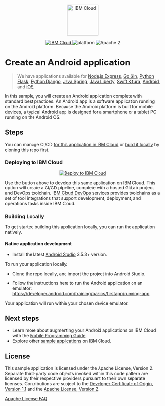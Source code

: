 <p align="center">
    <a href="https://cloud.ibm.com">
        <img src="https://cloud.ibm.com/media/docs/developer-appservice/resources/ibm-cloud.svg" height="100" alt="IBM Cloud">
    </a>
</p>


<p align="center">
    <a href="https://cloud.ibm.com">
    <img src="https://img.shields.io/badge/IBM%20Cloud-powered-blue.svg" alt="IBM Cloud">
    </a>
    <img src="https://img.shields.io/badge/platform-android-lightgrey.svg?style=flat" alt="platform">
    <img src="https://img.shields.io/badge/license-Apache2-blue.svg?style=flat" alt="Apache 2">
</p>


# Create an Android application

> We have applications available for [Node.js Express](https://github.com/IBM/node-express-app), [Go Gin](https://github.com/IBM/go-gin-app), [Python Flask](https://github.com/IBM/python-flask-app), [Python Django](https://github.com/IBM/python-django-app), [Java Spring](https://github.com/IBM/java-spring-app), [Java Liberty](https://github.com/IBM/java-liberty-app), [Swift Kitura](https://github.com/IBM/swift-kitura-app), [Android](https://github.com/IBM/android-app), and [iOS](https://github.com/IBM/ios-app).

In this sample, you will create an Android application complete with standard best practices. An Android app is a software application running on the Android platform. Because the Android platform is built for mobile devices, a typical Android app is designed for a smartphone or a tablet PC running on the Android OS.

## Steps

You can manage CI/CD [for this application in IBM Cloud](https://cloud.ibm.com/developer/appservice/starter-kits/android-app) or [build it locally](#building-locally) by cloning this repo first.

### Deploying to IBM Cloud

<p align="center">
    <a href="https://cloud.ibm.com/developer/appservice/create-app?starterKit=f52aa8e3-d683-37e5-bae6-79c5e3140e9f&defaultLanguage=ANDROID&navMode=starterkits">
    <img src="https://cloud.ibm.com/devops/setup/deploy/button_x2.png" alt="Deploy to IBM Cloud">
    </a>
</p>

Use the button above to develop this same application on IBM Cloud. This option will create a CI/CD pipeline, complete with a hosted GitLab project and DevOps toolchain. [IBM Cloud DevOps](https://www.ibm.com/cloud/devops) services provides toolchains as a set of tool integrations that support development, deployment, and operations tasks inside IBM Cloud. 

### Building Locally

To get started building this application locally, you can run the application natively.

#### Native application development

- Install the latest [Android Studio](https://developer.android.com/studio) 3.5.3+ version.

To run your application locally:

- Clone the repo locally, and import the project into Android Studio.

- Follow the instructions here to run the Android application on an emulator: https://developer.android.com/training/basics/firstapp/running-app

Your application will run within your chosen device emulator.


## Next steps
* Learn more about augmenting your Android applications on IBM Cloud with the [Mobile Programming Guide](https://cloud.ibm.com/docs/mobile?topic=mobile-getting-started).
* Explore other [sample applications](https://cloud.ibm.com/developer/appservice/starter-kits) on IBM Cloud.

## License

This sample application is licensed under the Apache License, Version 2. Separate third-party code objects invoked within this code pattern are licensed by their respective providers pursuant to their own separate licenses. Contributions are subject to the [Developer Certificate of Origin, Version 1.1](https://developercertificate.org/) and the [Apache License, Version 2](https://www.apache.org/licenses/LICENSE-2.0.txt).

[Apache License FAQ](https://www.apache.org/foundation/license-faq.html#WhatDoesItMEAN)

